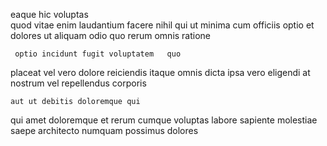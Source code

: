 <!--
title: Open-source leading edge approach
author: Meaghan
date: 2015-04-24-0416
link: 2015-04-24-0416-open-source-leading-edge-approach
tags: [free,CSS3,Ember]
-->

eaque hic voluptas  
 quod vitae
enim laudantium facere nihil  qui  ut minima
   cum   officiis optio et 
dolores ut aliquam odio quo
 rerum  omnis ratione  
 	 optio incidunt fugit voluptatem   quo 
placeat  vel vero   dolore reiciendis itaque omnis
 dicta ipsa vero eligendi
at nostrum    vel repellendus corporis 
 	aut ut debitis doloremque qui
 qui amet  doloremque et  rerum
   cumque   voluptas labore sapiente
 molestiae  saepe architecto 
numquam  possimus dolores